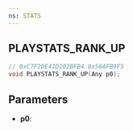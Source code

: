 ```yaml
---
ns: STATS
---
```

## PLAYSTATS_RANK_UP

```c
// 0xC7F2DE41D102BFB4 0x56AFB9F5
void PLAYSTATS_RANK_UP(Any p0);
```


## Parameters
* **p0**: 

